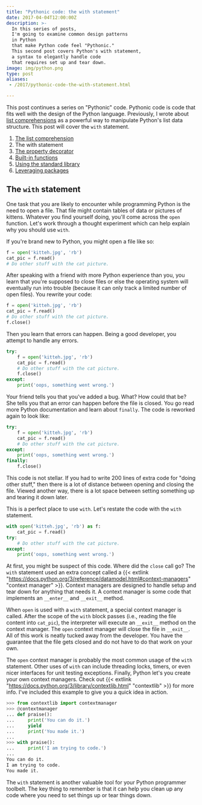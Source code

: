 ```yaml
---
title: "Pythonic code: the with statement"
date: 2017-04-04T12:00:00Z
description: >-
  In this series of posts,
  I'm going to examine common design patterns
  in Python
  that make Python code feel "Pythonic."
  This second post covers Python's with statement,
  a syntax to elegantly handle code
  that requires set up and tear down.
image: img/python.png
type: post
aliases:
 - /2017/pythonic-code-the-with-statement.html

---
```


This post continues a series
on "Pythonic" code.
Pythonic code is code
that fits well
with the design
of the Python language.
Previously,
I wrote about
[list comprehensions](/2017/pythonic-code-the-list-comprehension.html)
as a powerful way to manipulate Python's list data structure.
This post will cover the `with` statement.

1. [The list comprehension](/2017/pythonic-code-the-list-comprehension.html)
2. The with statement
3. [The property decorator](/2017/pythonic-code-the-property-decorator.html)
4. [Built-in functions](/2017/pythonic-code-built-in-functions.html)
5. [Using the standard library](/2017/pythonic-code-using-standard-library.html)
6. [Leveraging packages](/2017/pythonic-code-leveraging-packages.html)

## The `with` statement

One task that you are likely to encounter
while programming Python
is the need to open a file.
That file might contain tables of data
or pictures of kittens.
Whatever you find yourself doing,
you'll come across the `open` function.
Let's work through a thought experiment
which can help explain why you should use `with`.

If you're brand new to Python,
you might open a file like so:

```python
f = open('kitteh.jpg', 'rb')
cat_pic = f.read()
# Do other stuff with the cat picture.
```

After speaking with a friend
with more Python experience than you,
you learn that you're supposed to close files
or else the operating system will eventually run into trouble
(because it can only track a limited number of open files).
You rewrite your code:

```python
f = open('kitteh.jpg', 'rb')
cat_pic = f.read()
# Do other stuff with the cat picture.
f.close()
```

Then you learn that errors can happen.
Being a good developer,
you attempt to handle any errors.

```python
try:
    f = open('kitteh.jpg', 'rb')
    cat_pic = f.read()
    # Do other stuff with the cat picture.
    f.close()
except:
    print('oops, something went wrong.')
```

Your friend tells you that you've added a bug.
What?
How could that be?
She tells you
that an error can happen
before the file is closed.
You go read more Python documentation
and learn about `finally`.
The code is reworked again to look like:

```python
try:
    f = open('kitteh.jpg', 'rb')
    cat_pic = f.read()
    # Do other stuff with the cat picture.
except:
    print('oops, something went wrong.')
finally:
    f.close()
```

This code is not stellar.
If you had to write 200 lines
of extra code
for "doing other stuff,"
then there is a lot of distance
between opening and closing the file.
Viewed another way,
there is a lot space
between setting something up
and tearing it down later.

This is a perfect place to use `with`.
Let's restate the code with the `with` statement.

```python
with open('kitteh.jpg', 'rb') as f:
    cat_pic = f.read()
try:
    # Do other stuff with the cat picture.
except:
    print('oops, something went wrong.')
```

At first,
you might be suspect
of this code.
Where did the `close` call go?
The `with` statement used an extra concept
called a
{{< extlink "https://docs.python.org/3/reference/datamodel.html#context-managers" "context manager" >}}.
Context managers are designed
to handle setup and tear down
for anything that needs it.
A context manager is some code
that implements an `__enter__` and `__exit__` method.

When `open` is used with a `with` statement,
a special context manager is called.
After the scope of the `with` block passes
(i.e., reading the file content into `cat_pic`),
the interpreter will execute an `__exit__`
method on the context manager.
The `open` context manager will close the file
in `__exit__`.
All of this work is neatly tucked away
from the developer.
You have the guarantee
that the file gets closed
and do not have to do that work
on your own.

The `open` context manager is probably the most common usage
of the `with` statement.
Other uses of `with` can include threading locks,
timers,
or even nicer interfaces for unit testing exceptions.
Finally,
Python let's you create your own context managers.
Check out {{< extlink "https://docs.python.org/3/library/contextlib.html" "contextlib" >}}
for more info.
I've included this example to give you a quick idea in action.

```python
>>> from contextlib import contextmanager
>>> @contextmanager
... def praise():
...     print('You can do it.')
...     yield
...     print('You made it.')
...
>>> with praise():
...     print('I am trying to code.')
...
You can do it.
I am trying to code.
You made it.
```

The `with` statement is another valuable tool
for your Python programmer toolbelt.
The key thing to remember is that it can help you clean up any code
where you need to set things up
or tear things down.

